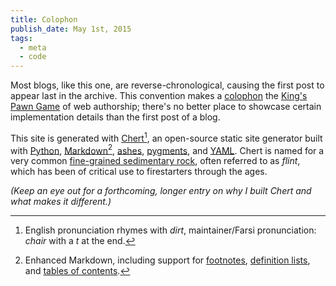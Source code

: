 ```yaml
---
title: Colophon
publish_date: May 1st, 2015
tags:
  - meta
  - code
---
```


Most blogs, like this one, are reverse-chronological,
causing the first post to appear last in the archive. This convention
makes a [colophon][colophon] the [King's Pawn Game][kingspawn] of web
authorship; there's no better place to showcase certain implementation
details than the first post of a blog.

This site is generated with [Chert][chert_github][^pronounce], an
open-source static site generator built with [Python][python],
[Markdown][markdown][^emd], [ashes][ashes], [pygments][pygments], and
[YAML][yaml]. Chert is named for a very common [fine-grained
sedimentary rock][chert_rock], often referred to as _flint_, which has
been of critical use to firestarters through the ages.

_(Keep an eye out for a forthcoming, longer entry on why I built Chert
and what makes it different.)_

[^pronounce]:
    English pronunciation rhymes with _dirt_,
    maintainer/Farsi pronunciation: _chair_ with a _t_ at the end.

[^emd]:
    Enhanced Markdown, including support for
    [footnotes][footnotes], [definition lists][deflists], and [tables of
    contents][tocs].

[colophon]: https://en.wiktionary.org/wiki/colophon
[kingspawn]: https://en.wikipedia.org/wiki/King's_Pawn_Game
[chert_github]: https://github.com/mahmoud/chert
[chert_rock]: https://en.wikipedia.org/wiki/Chert
[python]: http://python.org
[markdown]: https://en.wikipedia.org/wiki/Markdown
[footnotes]: https://python-markdown.github.io/extensions/footnotes/
[deflists]: https://python-markdown.github.io/extensions/definition_lists/
[tocs]: https://python-markdown.github.io/extensions/toc/
[ashes]: https://github.com/mahmoud/ashes
[yaml]: https://en.wikipedia.org/wiki/YAML
[pygments]: http://pygments.org/
